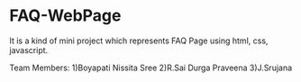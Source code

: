 # FAQ-WebPage
It is a kind of mini project which represents FAQ Page using html, css, javascript.

Team Members:
1)Boyapati Nissita Sree
2)R.Sai Durga Praveena
3)J.Srujana

